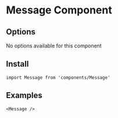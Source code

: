 # Message Component

## Options

No options available for this component

## Install

```
import Message from 'components/Message'
```

## Examples

```
<Message />
```

